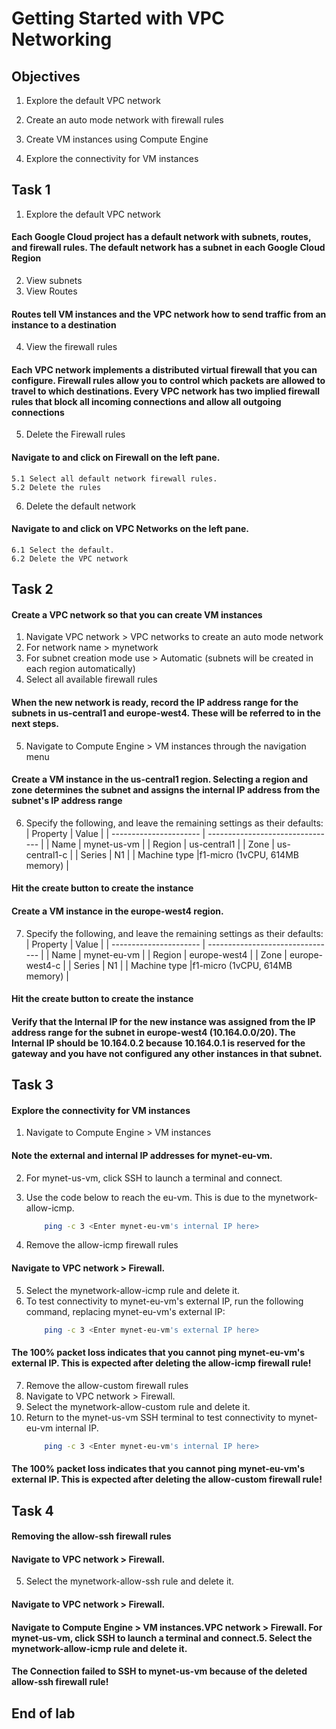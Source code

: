 # Getting Started with VPC Networking

## Objectives
1. Explore the default VPC network

2. Create an auto mode network with firewall rules

3. Create VM instances using Compute Engine

4. Explore the connectivity for VM instances


## Task 1
1. Explore the default VPC network
#### Each Google Cloud project has a default network with subnets, routes, and firewall rules. The default network has a subnet in each Google Cloud Region
2. View subnets
3. View Routes
#### Routes tell VM instances and the VPC network how to send traffic from an instance to a destination
4. View the firewall rules
#### Each VPC network implements a distributed virtual firewall that you can configure. Firewall rules allow you to control which packets are allowed to travel to which destinations. Every VPC network has two implied firewall rules that block all incoming connections and allow all outgoing connections
5. Delete the Firewall rules
#### Navigate to and click on Firewall on the left pane. 
    5.1 Select all default network firewall rules.
    5.2 Delete the rules
6. Delete the default network
#### Navigate to and click on VPC Networks on the left pane. 
    6.1 Select the default.
    6.2 Delete the VPC network


## Task 2
#### Create a VPC network so that you can create VM instances
1. Navigate VPC network > VPC networks to create an auto mode network
2. For network name > mynetwork
3. For subnet creation mode use > Automatic (subnets will be created in each region automatically)
4. Select all available firewall rules
#### When the new network is ready, record the IP address range for the subnets in us-central1 and europe-west4. These will be referred to in the next steps.
5. Navigate to Compute Engine > VM instances through the navigation menu
#### Create a VM instance in the us-central1 region. Selecting a region and zone determines the subnet and assigns the internal IP address from the subnet's IP address range
6. Specify the following, and leave the remaining settings as their defaults:
    | Property               | Value                            |
    | ---------------------- | -------------------------------- |
    | Name                   | mynet-us-vm                      |
    | Region                 | us-central1                      |
    | Zone                   | us-central1-c                    | 
    | Series                 | N1                               |
    | Machine type           |f1-micro (1vCPU, 614MB memory)    |  

#### Hit the create button to create the instance

#### Create a VM instance in the europe-west4 region.
7. Specify the following, and leave the remaining settings as their defaults:
    | Property               | Value                            |
    | ---------------------- | -------------------------------- |
    | Name                   | mynet-eu-vm                      |
    | Region                 | europe-west4                     |
    | Zone                   | europe-west4-c                   | 
    | Series                 | N1                               |
    | Machine type           |f1-micro (1vCPU, 614MB memory)    |

#### Hit the create button to create the instance

#### Verify that the Internal IP for the new instance was assigned from the IP address range for the subnet in europe-west4 (10.164.0.0/20). The Internal IP should be 10.164.0.2 because 10.164.0.1 is reserved for the gateway and you have not configured any other instances in that subnet.


## Task 3
#### Explore the connectivity for VM instances
1. Navigate to Compute Engine > VM instances
#### Note the external and internal IP addresses for mynet-eu-vm.
2. For mynet-us-vm, click SSH to launch a terminal and connect.
3. Use the code below to reach the eu-vm. This is due to the mynetwork-allow-icmp.
    ```bash
        ping -c 3 <Enter mynet-eu-vm's internal IP here>
    ```

4. Remove the allow-icmp firewall rules
#### Navigate to VPC network > Firewall.
5. Select the mynetwork-allow-icmp rule and delete it.
6. To test connectivity to mynet-eu-vm's external IP, run the following command, replacing mynet-eu-vm's external IP:
    ```bash
        ping -c 3 <Enter mynet-eu-vm's external IP here>
    ```
#### The 100% packet loss indicates that you cannot ping mynet-eu-vm's external IP. This is expected after deleting the allow-icmp firewall rule!

7. Remove the allow-custom firewall rules
8. Navigate to VPC network > Firewall.
9. Select the mynetwork-allow-custom rule and delete it.
10. Return to the mynet-us-vm SSH terminal to test connectivity to mynet-eu-vm internal IP.
    ```bash
        ping -c 3 <Enter mynet-eu-vm's internal IP here>
    ```
#### The 100% packet loss indicates that you cannot ping mynet-eu-vm's external IP. This is expected after deleting the allow-custom firewall rule!


## Task 4
#### Removing the allow-ssh firewall rules
#### Navigate to VPC network > Firewall.
5. Select the mynetwork-allow-ssh rule and delete it.
#### Navigate to VPC network > Firewall.
#### Navigate to Compute Engine > VM instances.VPC network > Firewall. For mynet-us-vm, click SSH to launch a terminal and connect.5. Select the mynetwork-allow-icmp rule and delete it.

#### The Connection failed to SSH to mynet-us-vm because of the deleted allow-ssh firewall rule!

## End of lab